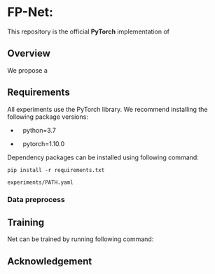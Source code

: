 # FP-Net: 

This repository is the official **PyTorch** implementation of 

## Overview

We propose a 

## Requirements
All experiments use the PyTorch library. We recommend installing the following package versions:

* &nbsp;&nbsp; python=3.7 

* &nbsp;&nbsp; pytorch=1.10.0

Dependency packages can be installed using following command:
```
pip install -r requirements.txt
```

```
experiments/PATH.yaml
```

### Data preprocess


## Training
Net can be trained by running following command:


## Acknowledgement

